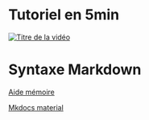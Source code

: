 # Tutoriel en 5min

[![Titre de la vidéo](http://img.youtube.com/vi/_UaFiCyzAQY/0.jpg)](http://www.youtube.com/watch?v=_UaFiCyzAQY)


# Syntaxe Markdown

[Aide mémoire](https://tim-montmorency.com/compendium/aide-memoire)

[Mkdocs material](https://squidfunk.github.io/mkdocs-material/reference/)
